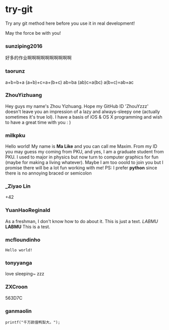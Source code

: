 try-git
=======

Try any git method here before you use it in real development!

May the force be with you!

### sunziping2016
好多的作业啊啊啊啊啊啊啊啊啊啊

### taorunz
a+b=b+a
(a+b)+c=a+(b+c)
ab=ba
(ab)c=a(bc)
a(b+c)=ab+ac

### ZhouYizhuang
Hey guys my name's Zhou Yizhuang. Hope my GitHub ID 'ZhouYzzz' doesn't leave you an impression of a lazy and always-sleepy one (actually sometimes it's true lol). I have a basis of iOS & OS X programming and wish to have a great time with you : ) 

### milkpku
Hello world! My name is **Ma Like** and you can call me Maxim. From my ID you may guess my coming from PKU, and yes, I am a graduate student from PKU. I used to major in physics but now turn to computer graphics for fun (maybe for making a living whatever). Maybe I am too ooold to join you but I promise there will be a lot fun working with me! PS: I prefer **python** since there is no annoying braced or semicolon

### _Ziyao Lin
+42

### YuanHaoReginald
As a freshman, I don't know how to do about it. This is just a text.
*LABMU* **LABMU**
This is a test.

### mcfloundinho
`Hello world!`

### tonyyanga
love sleeping~
zzz

### ZXCroon
563D7C

### ganmaolin

    printf("千万颜值鸭梨大。");
